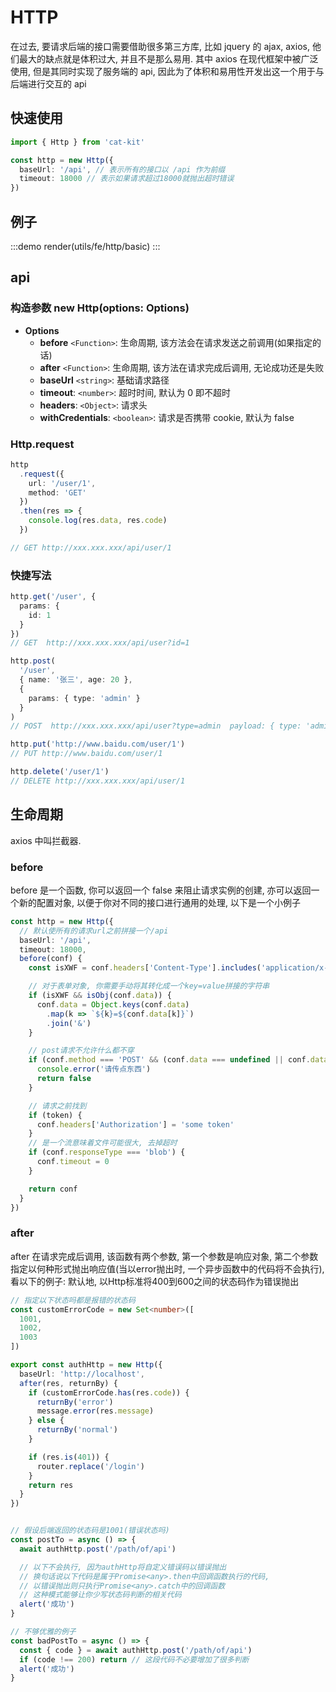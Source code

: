 # HTTP

在过去, 要请求后端的接口需要借助很多第三方库, 比如 jquery 的 ajax, axios, 他们最大的缺点就是体积过大, 并且不是那么易用. 其中 axios 在现代框架中被广泛使用, 但是其同时实现了服务端的 api, 因此为了体积和易用性开发出这一个用于与后端进行交互的 api

## 快速使用

```ts
import { Http } from 'cat-kit'

const http = new Http({
  baseUrl: '/api', // 表示所有的接口以 /api 作为前缀
  timeout: 18000 // 表示如果请求超过18000就抛出超时错误
})
```

## 例子
:::demo
render(utils/fe/http/basic)
:::

## api

### 构造参数 new Http(options: Options)

- **Options**
  - **before** `<Function>`: 生命周期, 该方法会在请求发送之前调用(如果指定的话)
  - **after** `<Function>`: 生命周期, 该方法在请求完成后调用, 无论成功还是失败
  - **baseUrl** `<string>`: 基础请求路径
  - **timeout**: `<number>`: 超时时间, 默认为 0 即不超时
  - **headers**: `<Object>`: 请求头
  - **withCredentials**: `<boolean>`: 请求是否携带 cookie, 默认为 false

### Http.request

```ts
http
  .request({
    url: '/user/1',
    method: 'GET'
  })
  .then(res => {
    console.log(res.data, res.code)
  })

// GET http://xxx.xxx.xxx/api/user/1
```

### 快捷写法

```ts
http.get('/user', {
  params: {
    id: 1
  }
})
// GET  http://xxx.xxx.xxx/api/user?id=1

http.post(
  '/user',
  { name: '张三', age: 20 },
  {
    params: { type: 'admin' }
  }
)
// POST  http://xxx.xxx.xxx/api/user?type=admin  payload: { type: 'admin' }

http.put('http://www.baidu.com/user/1')
// PUT http://www.baidu.com/user/1

http.delete('/user/1')
// DELETE http://xxx.xxx.xxx/api/user/1
```

## 生命周期

axios 中叫拦截器.

### before

before 是一个函数, 你可以返回一个 false 来阻止请求实例的创建, 亦可以返回一个新的配置对象, 以便于你对不同的接口进行通用的处理, 以下是一个小例子

```ts
const http = new Http({
  // 默认使所有的请求url之前拼接一个/api
  baseUrl: '/api',
  timeout: 18000,
  before(conf) {
    const isXWF = conf.headers['Content-Type'].includes('application/x-www-form-urlencoded')

    // 对于表单对象, 你需要手动将其转化成一个key=value拼接的字符串
    if (isXWF && isObj(conf.data)) {
      conf.data = Object.keys(conf.data)
        .map(k => `${k}=${conf.data[k]}`)
        .join('&')
    }

    // post请求不允许什么都不穿
    if (conf.method === 'POST' && (conf.data === undefined || conf.data === null)) {
      console.error('请传点东西')
      return false
    }

    // 请求之前找到
    if (token) {
      conf.headers['Authorization'] = 'some token'
    }
    // 是一个流意味着文件可能很大, 去掉超时
    if (conf.responseType === 'blob') {
      conf.timeout = 0
    }

    return conf
  }
})
```

### after

after 在请求完成后调用, 该函数有两个参数, 第一个参数是响应对象, 第二个参数指定以何种形式抛出响应值(当以error抛出时,
一个异步函数中的代码将不会执行), 看以下的例子:
默认地, 以Http标准将400到600之间的状态码作为错误抛出

```ts
// 指定以下状态吗都是报错的状态码
const customErrorCode = new Set<number>([
  1001,
  1002,
  1003
])

export const authHttp = new Http({
  baseUrl: 'http://localhost',
  after(res, returnBy) {
    if (customErrorCode.has(res.code)) {
      returnBy('error')
      message.error(res.message)
    } else {
      returnBy('normal')
    }

    if (res.is(401)) {
      router.replace('/login')
    }
    return res
  }
})


// 假设后端返回的状态码是1001(错误状态吗)
const postTo = async () => {
  await authHttp.post('/path/of/api')

  // 以下不会执行, 因为authHttp将自定义错误码以错误抛出
  // 换句话说以下代码是属于Promise<any>.then中回调函数执行的代码,
  // 以错误抛出则只执行Promise<any>.catch中的回调函数
  // 这种模式能够让你少写状态码判断的相关代码
  alert('成功')
}

// 不够优雅的例子
const badPostTo = async () => {
  const { code } = await authHttp.post('/path/of/api')
  if (code !== 200) return // 这段代码不必要增加了很多判断
  alert('成功')
}
```
